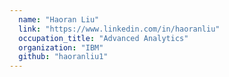 ```yaml
---
  name: "Haoran Liu"
  link: "https://www.linkedin.com/in/haoranliu"
  occupation_title: "Advanced Analytics"
  organization: "IBM"
  github: "haoranliu1"
---
```

